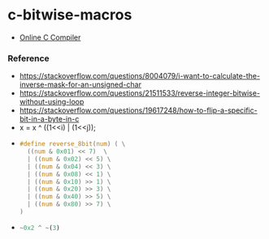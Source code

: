 c-bitwise-macros
================
- [Online C Compiler](https://www.programiz.com/c-programming/online-compiler/)

### Reference
- https://stackoverflow.com/questions/8004079/i-want-to-calculate-the-inverse-mask-for-an-unsigned-char
- https://stackoverflow.com/questions/21511533/reverse-integer-bitwise-without-using-loop
- https://stackoverflow.com/questions/19617248/how-to-flip-a-specific-bit-in-a-byte-in-c
- x = x ^ ((1<<i) | (1<<j));
- ```c
  #define reverse_8bit(num) ( \
    ((num & 0x01) << 7)  \
    | ((num & 0x02) << 5) \
    | ((num & 0x04) << 3) \
    | ((num & 0x08) << 1) \
    | ((num & 0x10) >> 1) \
    | ((num & 0x20) >> 3) \
    | ((num & 0x40) >> 5) \
    | ((num & 0x80) >> 7) \
  )
  ```
- ```javascript
  ~0x2 ^ ~(3)
  ```

